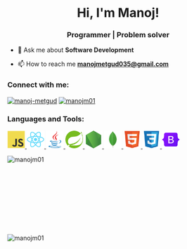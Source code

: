 <!-- ### Hi there 👋 I am Manoj -->

<!-- Here are some ideas to get you started: -->

<!-- - 🔭 I’m currently working on ...
- 🌱 I’m currently learning ...
- 👯 I’m looking to collaborate on ...
- 🤔 I’m looking for help with ...
- 💬 Ask me about ...
- 📫 How to reach me: ...
- 😄 Pronouns: ...
- ⚡ Fun fact: ... -->

<!-- <h2>🔧 Things I work with</h2> -->
<!-- <p> -->
<!--
<img alt="Javascript" src="https://img.shields.io/badge/-Javascript-3952b1?style=flat-square&logo=javascript&logoColor=white"/>
 <img alt="Github" src="https://img.shields.io/badge/-Github-7d1061?style=flat-square&logo=github&logoColor=white"/> 
<img alt="HTML5" src="https://img.shields.io/badge/-HTML5-a6094d?style=flat-square&logo=html5&logoColor=white"/>
<img alt="Bootstrap" src="https://img.shields.io/badge/-Bootstrap-bb0642?style=flat-square&logo=bootstrap&logoColor=white"/>
<img alt="MongoDB" src="https://img.shields.io/badge/-MongoDB-9f3536?style=flat-square&logo=mongodb&logoColor=white"/>
<img alt="NodeJS" src="https://img.shields.io/badge/-NodeJS-55753c?style=flat-square&logo=Node.js&logoColor=white"/>
   -->
  

<h1 align="center">Hi, I'm Manoj!</h1>
<h3 align="center">Programmer | Problem solver</h3>





<!-- - 🌱 I’m currently learning **Flutter, AWS** -->

- 💬 Ask me about **Software Development**

- 📫 How to reach me **manojmetgud035@gmail.com**

<!-- - 📄 Know about my experiences [https://drive.google.com/file/d/112d5MC5om91aDhZWn-2KsFmcrgp_D1lk/view?usp=sharing](https://drive.google.com/file/d/112d5MC5om91aDhZWn-2KsFmcrgp_D1lk/view?usp=sharing) -->

<h3 align="left">Connect with me:</h3>
<p align="left">
<a href="https://linkedin.com/in/manoj-metgud" target="blank"><img align="center" src="https://raw.githubusercontent.com/rahuldkjain/github-profile-readme-generator/master/src/images/icons/Social/linked-in-alt.svg" alt="manoj-metgud" height="30" width="40" /></a>
<a href="https://auth.geeksforgeeks.org/user/manojm01" target="blank"><img align="center" src="https://raw.githubusercontent.com/rahuldkjain/github-profile-readme-generator/master/src/images/icons/Social/geeks-for-geeks.svg" alt="manojm01" height="30" width="40" /></a>
</p>

<h3 align="left">Languages and Tools:</h3>
<p align="left">
<!--   <a href="https://developer.android.com" target="_blank" rel="noreferrer">
    <img src="https://raw.githubusercontent.com/devicons/devicon/master/icons/android/android-original-wordmark.svg" alt="android" width="40" height="40"/>
  </a>
  <a href="https://aws.amazon.com" target="_blank" rel="noreferrer"> 
  <img src="https://raw.githubusercontent.com/devicons/devicon/master/icons/amazonwebservices/amazonwebservices-original-wordmark.svg" alt="aws" width="40"                  height="40"/>
  </a>
  <a href="https://dart.dev" target="_blank" rel="noreferrer">
  <img src="https://www.vectorlogo.zone/logos/dartlang/dartlang-icon.svg" alt="dart" width="40" height="40"/>
  </a>
  <a href="https://www.docker.com/" target="_blank" rel="noreferrer"> 
    <img src="https://raw.githubusercontent.com/devicons/devicon/master/icons/docker/docker-original-wordmark.svg" alt="docker" width="40" height="40"/>
  </a>
  <a href="https://firebase.google.com/" target="_blank" rel="noreferrer">
    <img src="https://www.vectorlogo.zone/logos/firebase/firebase-icon.svg" alt="firebase" width="40" height="40"/> 
  </a> 
  <a href="https://flutter.dev" target="_blank" rel="noreferrer"> 
    <img src="https://www.vectorlogo.zone/logos/flutterio/flutterio-icon.svg" alt="flutter" width="40" height="40"/> 
  </a>
  <a href="https://git-scm.com/" target="_blank" rel="noreferrer">
    <img src="https://www.vectorlogo.zone/logos/git-scm/git-scm-icon.svg" alt="git" width="40" height="40"/>
  </a>  -->
  <a href="#" target="_blank" rel="noreferrer">
    <img src="https://raw.githubusercontent.com/devicons/devicon/master/icons/javascript/javascript-original.svg" alt="java" width="40" height="40"/>
  </a>
  <a href="#" target="_blank" rel="noreferrer">
    <img src="https://raw.githubusercontent.com/devicons/devicon/master/icons/react/react-original.svg" alt="react" width="40" height="40"/>
  </a>
   <a href="https://www.java.com" target="_blank" rel="noreferrer">
    <img src="https://raw.githubusercontent.com/devicons/devicon/master/icons/java/java-original.svg" alt="java" width="40" height="40"/>
  </a>
   <a href="https://spring.io" target="_blank" rel="noreferrer">
    <img src="https://raw.githubusercontent.com/devicons/devicon/master/icons/spring/spring-original.svg" alt="spring" width="40" height="40"/>
  </a>
  <a href="https://nodejs.org" target="_blank" rel="noreferrer">
    <img src="https://raw.githubusercontent.com/devicons/devicon/master/icons/nodejs/nodejs-original.svg" alt="node" width="40" height="40"/>
  </a>
  <a href="#" target="_blank" rel="noreferrer">
    <img src="https://raw.githubusercontent.com/devicons/devicon/master/icons/mongodb/mongodb-original.svg" alt="node" width="40" height="40"/>
  </a>
  <a href="#" target="_blank" rel="noreferrer">
    <img src="https://raw.githubusercontent.com/devicons/devicon/master/icons/html5/html5-original.svg" alt="node" width="40" height="40"/>
  </a>
   <a href="#" target="_blank" rel="noreferrer">
    <img src="https://raw.githubusercontent.com/devicons/devicon/master/icons/css3/css3-original.svg" alt="node" width="40" height="40"/>
  </a>
  <a href="#" target="_blank" rel="noreferrer">
    <img src="https://raw.githubusercontent.com/devicons/devicon/master/icons/bootstrap/bootstrap-original.svg" alt="node" width="40" height="40"/>
  </a>
  
</p>
<p><img align="left" src="https://github-readme-stats.vercel.app/api/top-langs?username=manojm01&show_icons=true&locale=en&layout=compact" alt="manojm01" /></p><br/><br/>

<br/><br/>



<br/><br/><br/><br/>
<p>   <p/>
<p>   <p/>
<p>   <p/>
<p><img align="center" src="https://github-readme-streak-stats.herokuapp.com/?user=manojm01&" alt="manojm01" /></p>
<br/><br/><br/>
  
  
  
  
  

<!-- <img alt="Angular" src="https://img.shields.io/badge/-Angular-46a2f1?style=flat-square&logo=angular&logoColor=white"/>
<img alt="Vue" src="https://img.shields.io/badge/-Vue-46a2f1?style=flat-square&logo=vue.js&logoColor=white"/>
<img alt="Polymer" src="https://img.shields.io/badge/-Polymer-4392e4?style=flat-square&logo=polymer-project&logoColor=white"/>
<img alt="Webpack" src="https://img.shields.io/badge/-Webpack-4182d8?style=flat-square&logo=webpack&logoColor=white"/>
<img alt="Docker" src="https://img.shields.io/badge/-Docker-3e72cb?style=flat-square&logo=docker&logoColor=white"/>
<img alt="Typescript" src="https://img.shields.io/badge/-Typescript-3c62be?style=flat-square&logo=typescript&logoColor=white"/>
<img alt="Redux" src="https://img.shields.io/badge/-Redux-3742a5?style=flat-square&logo=redux&logoColor=white"/>
<img alt="Sass" src="https://img.shields.io/badge/-Sass-343198?style=flat-square&logo=sass&logoColor=white"/>
<img alt="Git" src="https://img.shields.io/badge/-Git-32218b?style=flat-square&logo=git&logoColor=white"/>
<img alt="AWS" src="https://img.shields.io/badge/-AWS-3f1a80?style=flat-square&logo=amazon-aws&logoColor=white"/>
<img alt="Python" src="https://img.shields.io/badge/-Python-531676?style=flat-square&logo=python&logoColor=white"/>
<img alt="Ruby on Rails" src="https://img.shields.io/badge/-Ruby on Rails-68136b?style=flat-square&logo=ruby-on-rails&logoColor=white"/>
<img alt="npm" src="https://img.shields.io/badge/-npm-910c57?style=flat-square&logo=npm&logoColor=white"/>
<img alt="Jest" src="https://img.shields.io/badge/-Jest-cf0238?style=flat-square&logo=jest&logoColor=white"/>
<img alt="Cypress" src="https://img.shields.io/badge/-Cypress-d70531?style=flat-square&logo=cypress&logoColor=white"/>
<img alt="Jasmine" src="https://img.shields.io/badge/-Jasmine-c41533?style=flat-square&logo=jasmine&logoColor=white"/>
<img alt="Mocha" src="https://img.shields.io/badge/-Mocha-b22534?style=flat-square&logo=mocha&logoColor=white"/>
<img alt="PostgreSQL" src="https://img.shields.io/badge/-PostgreSQL-8d4537?style=flat-square&logo=postgresql&logoColor=white"/>
<img alt="MySQL" src="https://img.shields.io/badge/-MySQL-7a5539?style=flat-square&logo=mysql&logoColor=white"/>
<img alt="Prettier" src="https://img.shields.io/badge/-Prettier-68653a?style=flat-square&logo=prettier&logoColor=white"/> -->
